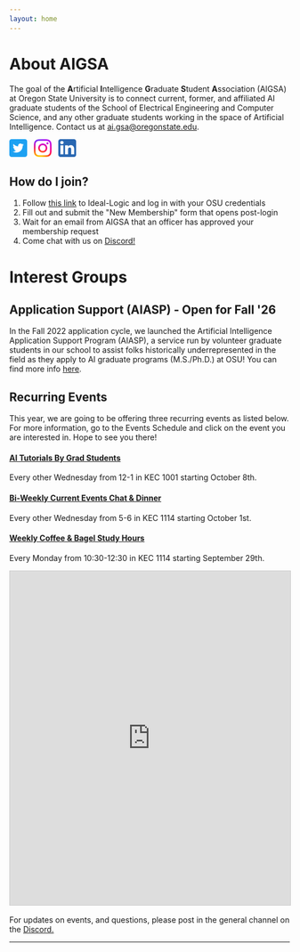```yaml
---
layout: home
---
```


# About AIGSA
The goal of the **A**rtificial **I**ntelligence **G**raduate **S**tudent **A**ssociation (AIGSA) at Oregon State University is to connect current, former, and affiliated AI graduate students of the School of Electrical Engineering and Computer Science, and any other graduate students working in the space of Artificial Intelligence. Contact us at [ai.gsa@oregonstate.edu](mailto:ai.gsa@oregonstate.edu).

[<img src="assets/images/twitter_logo.png" width="32">](https://twitter.com/osu_aigsa)&nbsp;&nbsp;&nbsp;[<img src="assets/images/instagram_logo.png" width="32">](https://www.instagram.com/osu_aigsa/)&nbsp;&nbsp;&nbsp;[<img src="assets/images/linkedin_logo.png" width="32" >](https://www.linkedin.com/company/osu-aigsa)

## How do I join?
1. Follow [this link](https://apps.ideal-logic.com/osusee?key=F3T9-25VWY_5878-CZ4R_f7b06f23) to Ideal-Logic and log in with your OSU credentials
2. Fill out and submit the "New Membership" form that opens post-login
3. Wait for an email from AIGSA that an officer has approved your membership request
4. Come chat with us on [Discord!](https://discord.gg/wGrtzFM8sJ)

# Interest Groups

## Application Support (AIASP) - Open for Fall '26
In the Fall 2022 application cycle, we launched the Artificial Intelligence Application Support Program (AIASP), a service run by volunteer graduate students in our school to assist folks historically underrepresented in the field as they apply to AI graduate programs (M.S./Ph.D.) at OSU! You can find more info [here](https://www.aigsa.club/aiasp).

## Recurring Events

This year, we are going to be offering three recurring events as listed below. For more information, go to the Events Schedule and click on the event you are interested in. Hope to see you there!

#### [AI Tutorials By Grad Students](https://www.aigsa.club/grad_talks)
Every other Wednesday from 12-1 in KEC 1001 starting October 8th. 
#### [Bi-Weekly Current Events Chat & Dinner](https://www.aigsa.club/dinner)
Every other Wednesday from 5-6 in KEC 1114 starting October 1st. 
#### [Weekly Coffee & Bagel Study Hours](https://www.aigsa.club/coffee)
Every Monday from 10:30-12:30 in KEC 1114 starting September 29th.

<iframe src="https://teamup.com/ks654rdw9ybmp3o52g?view=m&tz=Calendar%20default&showLogo=0&showSearch=0&showProfileAndInfo=0&disableSidepanel=1&showTitle=1&showViewSelector=0&showMenu=0&showViewHeader=1&showAgendaDetails=1&listGroupBy=month&showDateControls=1&showDateRange=0&tilesGroupBy=month" style="width: 100%; height: 600px; border: 1px solid #cccccc" loading="lazy" frameborder="0"></iframe>








For updates on events, and questions, please post in the general channel on the [Discord.](https://discord.gg/wGrtzFM8sJ)

---
